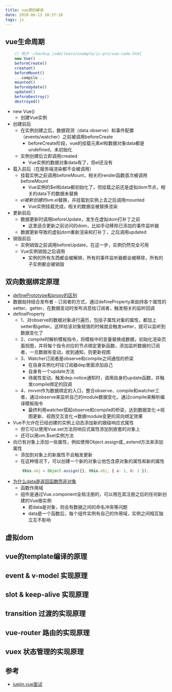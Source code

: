```yaml
---
title: vue源码解读
date: 2018-06-13 10:37:18
tags: js
---
```


## vue生命周期
``` JavaScript
    // 例子 ~/backup_code/learn/example/js-pro/vue-code.html
    new Vue()
    beforeCreate()
    created()
    beforeMount()
    ...compile...
    mounted()
    beforeUpdate()
    updated()
    beforeDestroy()
    destroyed()
```
- new Vue()
    - 创建Vue实例
- 创建前后
    - 在实例创建之后，数据观测（data observe）和事件配置（events/watcher）之前被调用beforeCreate
        - beforeCreate阶段，vue的挂载元素el和数据对象data都是undefined，未初始化
    - 实例创建后立即调用created
        - Vue实例的数据对象data有了，但el还没有
- 载入前后（在服务端渲染都不会被调用）
    - 挂载实例之前调用beforeMount，相关的render函数首次被调用beforeMount
        - Vue实例的$el和data都初始化了，但挂载之前还是虚拟dom节点，相关的data下的数据未替换
    - $el被新创建的vm.$el替换，并挂载到实例上去之后调用mounted
        - Vue实例挂载完成，相关的数据会被替换渲染
- 更新前后
    - 数据更新时调用beforeUpdate，发生在虚拟dom打补丁之前
        - 这里适合更新之前访问的dom，比如手动移除已添加的事件监听器
    - 数据更新导致的虚拟dom重新渲染和打补丁，之后调用updated
- 销毁前后
    - 实例销毁之前调用beforeUpdate，在这一步，实例仍然完全可用
    - Vue实例销毁之后调用
        - 实例的所有东西都会被解绑，所有的事件监听器都会被移除，所有的子实例都会被销毁

## 双向数据绑定原理
- [definePrototype和proxy的区别](https://juejin.im/post/5acd0c8a6fb9a028da7cdfaf)
- 数据劫持结合发布者 - 订阅者的方式，通过defineProperty来劫持各个属性的setter、getter，在数据变动时发布消息给订阅者，触发相关的监听回调
- defineProperty
    - 1、对observe的数据对象进行遍历，包括子属性对象的属性，都加上setter和getter。这样给该对象赋值的时候就会触发setter，就可以监听到数据变化了
    - 2、compile时解析模板指令，将模板中的变量替换成数据，初始化渲染页面视图，并将每个指令对应的节点绑定更新函数，添加监听数据的订阅者，一旦数据有变动，收到通知，则更新视图
    - 3、Watcher订阅者是observe和compile之间通信的桥梁
        - 在自身实例化时往订阅器dep里面添加自己
        - 自身有一个update方法
        - 待属性变动，触发dep.notice通知时，调用自身的update函数，并触发compile绑定的回调
    - 4、mvvm作为数据绑定的入口，整合observe、compile和watcher三者，通过observe来监听自己的module数据变化，通过compile来解析编译模板指令
        - 最终利用watcher搭起observe和compile的桥梁，达到数据变化->视图更新、视图交互变化->数据module变更的双向绑定效果
- Vue不允许在已经创建的实例上动态添加新的跟级响应式属性
    - 但它可以使用Vue.set方法将响应式属性添加到嵌套的对象上
    - 还可以用vm.$set实例方法
- 向已有对象上添加一些属性，例如使用Object.assign或_.extend方法来添加属性
    - 添加到对象上的新属性不会触发更新
    - 在这种情况下，可以创建一个新的对象让他包含原对象的属性和新的属性
    ``` JavaScript
        this.obj = Object.assign({}, this.obj, { a: 1, b: 2 });
    ```
- [为什么data是返回函数而非对象](https://cn.vuejs.org/v2/guide/components.html#data-%E5%BF%85%E9%A1%BB%E6%98%AF%E4%B8%80%E4%B8%AA%E5%87%BD%E6%95%B0)
    - 函数作用域
    - 组件是通过Vue.component全局注册的，可以用在其注册之后的任何新创建的Vue根实例
        - 若data是对象，则会有数据之间的命名冲突等问题
        - data是一个函数后，每个组件实例有自己的作用域，实例之间相互独立互不影响

## 虚拟dom

## vue的template编译的原理

## event & v-model 实现原理

## slot & keep-alive 实现原理

## transition 过渡的实现原理

## vue-router 路由的实现原理

## vuex 状态管理的实现原理

## 参考
- [juejin.vue面试](https://juejin.im/post/5b19e81de51d454e907bd1c5)
